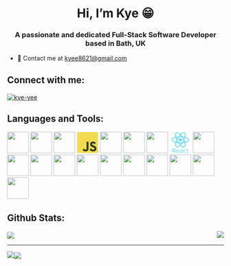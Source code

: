  <h1 align="center">Hi, I’m Kye 😁</h1> 
 <h3 align="center">
 A passionate and dedicated Full-Stack Software Developer based in Bath, UK</h3>

 - 📩 Contact me at <a href="mailto:kyee8621@gmail.com">kyee8621@gmail.com</a>
 
 <h2>Connect with me:</h2>
 <a href="https://linkedin.com/in/kye-yee"><img align="center" src="https://raw.githubusercontent.com/rahuldkjain/github-profile-readme-generator/master/src/images/icons/Social/linked-in-alt.svg" alt="kye-yee" height="30" width="40" /></a>

 <h2>Languages and Tools:</h2>
 <a href="https://git-scm.com/" target="_blank"><img src="https://cdn.jsdelivr.net/gh/devicons/devicon@latest/icons/git/git-original.svg" width="50" height="50" /></a>
 <a href="https://www.w3.org/html/" target="_blank"><img src="https://cdn.jsdelivr.net/gh/devicons/devicon@latest/icons/html5/html5-original.svg" width="50" height="50" /></a>
 <a href="https://www.w3schools.com/css/" target="_blank"><img src="https://cdn.jsdelivr.net/gh/devicons/devicon@latest/icons/css3/css3-original.svg" width="50" height="50" /></a>
 <a href="https://developer.mozilla.org/en-US/docs/Web/JavaScript/" target="_blank"><img src="https://raw.githubusercontent.com/devicons/devicon/master/icons/javascript/javascript-original.svg" width="50" height="50" /></a>
 <a href="https://www.typescriptlang.org/" target="_blank"><img src="https://cdn.jsdelivr.net/gh/devicons/devicon@latest/icons/typescript/typescript-original.svg" width="50" height="50" /></a>
 <a href="https://www.java.com/" target="_blank"><img src="https://www.svgrepo.com/show/184143/java.svg" width="50" height="50" /></a>
 <a href="https://spring.io/" target="_blank"><img src="https://www.svgrepo.com/show/376350/spring.svg" width="50" height="50" /></a>
 <a href="https://reactjs.org/" target="_blank"><img src="https://raw.githubusercontent.com/devicons/devicon/master/icons/react/react-original-wordmark.svg" width="50" height="50" /></a>
 <a href="https://nodejs.org/" target="_blank"><img src="https://cdn.jsdelivr.net/gh/devicons/devicon@latest/icons/nodejs/nodejs-original-wordmark.svg" width="50" height="50" /></a>
 <a href="https://expressjs.com/" target="_blank"><img src="https://cdn.jsdelivr.net/gh/devicons/devicon@latest/icons/express/express-original.svg" width="50" height="50" /></a>
 <a href="https://jasmine.github.io/" target="_blank"><img src="https://cdn.jsdelivr.net/gh/devicons/devicon@latest/icons/jasmine/jasmine-original.svg" width="50" height="50" /></a>
 <a href="https://junit.org/junit5/" target="_blank"><img src="https://junit.org/junit5/assets/img/junit5-logo.png" width="50" height="50" /></a>
 <a href="https://postgresql.org/" target="_blank"><img src="https://cdn.jsdelivr.net/gh/devicons/devicon@latest/icons/postgresql/postgresql-original.svg" width="50" height="50" /></a>
 <a href="https://www.mongodb.com/" target="_blank"><img src="https://cdn.jsdelivr.net/gh/devicons/devicon@latest/icons/mongodb/mongodb-original-wordmark.svg" width="50" height="50" /></a>
 <a href="https://www.docker.com/" target="_blank"><img src="https://cdn.jsdelivr.net/gh/devicons/devicon@latest/icons/docker/docker-original.svg" width="50" height="50" /></a>
 <a href="https://www.prisma.io/" target="_blank"><img src="https://cdn.jsdelivr.net/gh/devicons/devicon@latest/icons/prisma/prisma-original.svg" width="50" height="50" /></a>
 <a href="https://tailwindcss.com/" target="_blank"><img src="https://cdn.jsdelivr.net/gh/devicons/devicon@latest/icons/tailwindcss/tailwindcss-original.svg" width="50" height="50" /></a>
 <a href="https://insomnia.rest/" target="_blank"><img src="https://cdn.jsdelivr.net/gh/devicons/devicon@latest/icons/insomnia/insomnia-original.svg" width="50" height="50" /></a>
 <a href="https://www.postman.com/" target="_blank"><img src="https://www.svgrepo.com/show/354202/postman-icon.svg" width="50" height="50" /></a>
 
 <h2>Github Stats:</h2>
 <img align="right" src="https://komarev.com/ghpvc/?username=yee0802" />
 <img align="center" src="https://github-profile-trophy.vercel.app/?username=yee0802&row=1&column=6&theme=tokyonight" />
 <hr />
 <img align="left" src="https://github-readme-stats.vercel.app/api?username=yee0802&theme=tokyonight" />
 <img align="center" src="https://github-readme-stats.vercel.app/api/top-langs/?username=yee0802&layout=compact&theme=tokyonight" />
